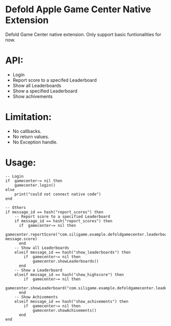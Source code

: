 # Defold Apple Game Center Native Extension
Defold Game Center native extension. Only support basic funtionalities for now. 

# API:
- Login
- Report score to a specifed Leaderboard
- Show all Leaderboards
- Show a specified Leaderboard
- Show achivements

# Limitation:
- No callbacks.
- No return values.
- No Exception handle.

# Usage:
```
-- Login 
if  gamecenter~= nil then
    gamecenter.login()
else
    print("could not connect native code")
end

-- Others
if message_id == hash("report_scores") then
    -- Report score to a specified Leaderboard
    if message_id == hash("report_scores") then
      if  gamecenter~= nil then
          gamecenter.reportScore("com.siligame.example.defoldgamecenter.leaderboard", message.score)
      end
    -- Show all Leaderboards
    elseif message_id == hash("show_leaderboards") then
    	if  gamecenter~= nil then
        	gamecenter.showLeaderboards()
      end  
    -- Show a Leaderboard
    elseif message_id == hash("show_highscore") then
    	if  gamecenter~= nil then
        	gamecenter.showLeaderboard("com.siligame.example.defoldgamecenter.leaderboard")
      end     
    -- Show Achivements
    elseif message_id == hash("show_achivements") then
    	if  gamecenter~= nil then
        	gamecenter.showAchivements()
      end          
end
```
